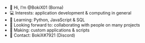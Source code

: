 - 👋 Hi, I’m @BokiX01 (Borna)
- 💻 Interests: application development & computing in general
- 🧠 Learning: Python, JavaScript & SQL
- 🤝 Looking forward to: collaborating with people on many projects
- 💸 Making: custom applications & scripts
- 🔔 Contact: BokiX#7921 (Discord)

<!---
BokiX01/BokiX01 is a ✨ special ✨ repository because its `README.md` (this file) appears on your GitHub profile.
You can click the Preview link to take a look at your changes.
--->
